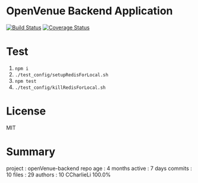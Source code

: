 # OpenVenue Backend Application

[![Build Status](https://travis-ci.org/CCharlieLi/openVenue-backend.svg?branch=master)](https://travis-ci.org/CCharlieLi/openVenue-backend)
[![Coverage Status](https://coveralls.io/repos/github/CCharlieLi/openVenue-backend/badge.svg?branch=master)](https://coveralls.io/github/CCharlieLi/openVenue-backend?branch=master)

# Test

1. `npm i`
2. `./test_config/setupRedisForLocal.sh`
3. `npm test`
4. `./test_config/killRedisForLocal.sh`

# License
MIT

# Summary
 project  : openVenue-backend
 repo age : 4 months
 active   : 7 days
 commits  : 10
 files    : 29
 authors  : 
    10	CCharlieLi  100.0%
